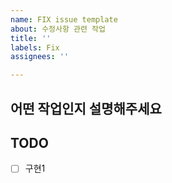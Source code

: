 ```yaml
---
name: FIX issue template
about: 수정사항 관련 작업
title: ''
labels: Fix
assignees: ''

---
```


## 어떤 작업인지 설명해주세요

## TODO
- [ ] 구현1
